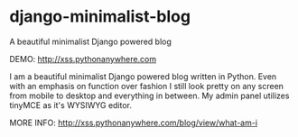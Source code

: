 django-minimalist-blog
======================

A beautiful minimalist Django powered blog

DEMO: http://xss.pythonanywhere.com

 I am a beautiful minimalist Django powered blog written in Python. Even with an
 emphasis on function over fashion I still look pretty on any screen from
 mobile to desktop and everything in between. My admin panel utilizes
 tinyMCE as it's WYSIWYG editor.

MORE INFO: http://xss.pythonanywhere.com/blog/view/what-am-i
